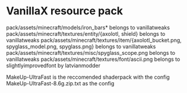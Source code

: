 # VanillaX resource pack

pack/assets/minecraft/models/iron_bars* belongs to vanillatweaks
pack/assets/minecraft/textures/entity/{axolotl, shield} belongs to vanillatweaks
pack/assets/minecraft/textures/item/{axolotl_bucket.png, spyglass_model.png, spyglass.png} belongs to vanillatweaks
pack/assets/minecraft/textures/misc/spyglass_scope.png belongs to vanillatweaks
pack/assets/minecraft/textures/font/ascii.png belongs to slightlyimprovedfont by latvianmodder

MakeUp-UltraFast is the reccomended shaderpack with the config MakeUp-UltraFast-8.6g.zip.txt as the config